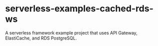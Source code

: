 # serverless-examples-cached-rds-ws
A serverless framework example project that uses API Gateway, ElastiCache, and RDS PostgreSQL.
